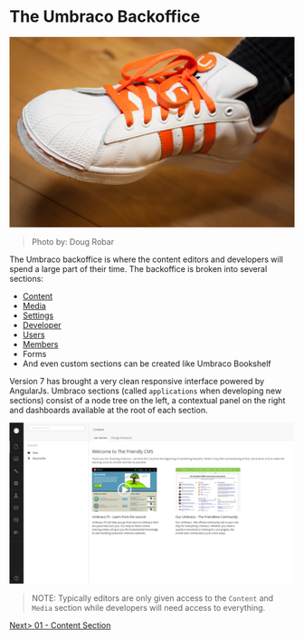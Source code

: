 # The Umbraco Backoffice

![8656703331_63be55c15c_o.jpg](assets/8656703331_63be55c15c_o.jpg)
>Photo by: Doug Robar

The Umbraco backoffice is where the content editors and developers will spend a large part of their time.  The backoffice is broken into several sections:

* [Content](01%20-%20Content%20Section.md)
* [Media](02%20-%20Media%20Section.md)
* [Settings](03%20-%20Settings%20Section.md)
* [Developer](04%20-%20Developer%20Section.md)
* [Users](05%20-%20Users%20Section.md)
* [Members](06%20-%20Members%20Section.md)
* Forms
* And even custom sections can be created like Umbraco Bookshelf

Version 7 has brought a very clean responsive interface powered by AngularJs.  Umbraco sections (called `applications` when developing new sections) consist of a node tree on the left, a contextual panel on the right and dashboards available at the root of each section.

![Backoffice](assets/backoffice.png)

>NOTE: Typically editors are only given access to the `Content` and `Media` section while developers will need access to everything.

[Next> 01 - Content Section](01%20-%20Content%20Section.md)
